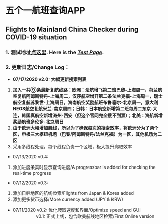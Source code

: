 # 五个一航班查询APP
## Flights to Mainland China Checker during COVID-19 situation


### 1. 测试地址[点这里](https://app.vincentc.us). Here is the *[Test Page](https://app.vincentc.us)*.
### 2. 更新日志/Change Log：
<ul><li><span class="has-inline-color has-vivid-red-color"><strong>07/17/2020 v2.0: 大幅更新搜索列表</strong></span></li></ul>


<ol><li><span class="has-inline-color has-vivid-red-color"><strong>加入一共⑨条最新复航线路：欧洲：法航增飞第二班巴黎-上海周一，荷兰航空复航阿姆斯特丹-上海周二，汉莎航空增开第二条法兰克福-上海周一，瑞士航空复航苏黎世-上海周日，海南航空奖励航班布鲁塞尔-北京周一，意大利NEOS航空复航米兰-南京周四；日韩：日本航空新增第二班每周二东京-大连，韩国真航空新增济州-西安（但这个官网完全搜不到票）；北美：海航新增奖励航班多伦多-北京周日</strong></span></li><li><span class="has-inline-color has-vivid-red-color"><strong>由于欧洲大幅增加航线，所以为了确保每次的搜索效率，将欧洲分为了两个区，申根三大枢纽机场（巴黎/阿姆斯特丹/法兰克福）为一区，其他机场为二区</strong></span></li><li>采用多线程处理，每个线程负责一个区域，极大提升爬取效率</li></ol>

* 07/13/2020 v0.4: 
1. 添加进度条实时显示查询进度/A progressbar is added for checking the real-time progress

* 07/12/2020 v0.3: 
1. 添加日韩地区的航线检索/Flights from Japan & Korea added
2. 添加更多货币选择/More currency added (JPY & KRW)

* 07/11/2020 v0.2: 优化爬取速度和界面/Optimize speed and GUI  
&emsp;&emsp;&emsp;&emsp;&emsp; v0.1: 正式上线，包含欧美航线地区检索/First Online version
